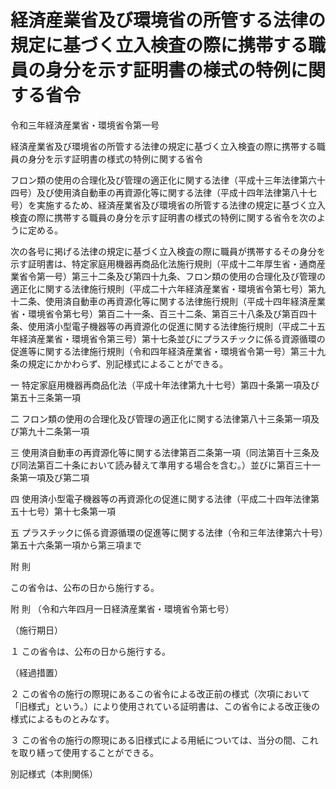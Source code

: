 # 経済産業省及び環境省の所管する法律の規定に基づく立入検査の際に携帯する職員の身分を示す証明書の様式の特例に関する省令

令和三年経済産業省・環境省令第一号

経済産業省及び環境省の所管する法律の規定に基づく立入検査の際に携帯する職員の身分を示す証明書の様式の特例に関する省令

フロン類の使用の合理化及び管理の適正化に関する法律（平成十三年法律第六十四号）及び使用済自動車の再資源化等に関する法律（平成十四年法律第八十七号）を実施するため、経済産業省及び環境省の所管する法律の規定に基づく立入検査の際に携帯する職員の身分を示す証明書の様式の特例に関する省令を次のように定める。

次の各号に掲げる法律の規定に基づく立入検査の際に職員が携帯するその身分を示す証明書は、特定家庭用機器再商品化法施行規則（平成十二年厚生省・通商産業省令第一号）第三十二条及び第四十九条、フロン類の使用の合理化及び管理の適正化に関する法律施行規則（平成二十六年経済産業省・環境省令第七号）第九十二条、使用済自動車の再資源化等に関する法律施行規則（平成十四年経済産業省・環境省令第七号）第百二十一条、百三十二条、第百三十八条及び第百四十条、使用済小型電子機器等の再資源化の促進に関する法律施行規則（平成二十五年経済産業省・環境省令第三号）第十七条並びにプラスチックに係る資源循環の促進等に関する法律施行規則（令和四年経済産業省・環境省令第一号）第三十九条の規定にかかわらず、別記様式によることができる。

一 特定家庭用機器再商品化法（平成十年法律第九十七号）第四十条第一項及び第五十三条第一項

二 フロン類の使用の合理化及び管理の適正化に関する法律第八十三条第一項及び第九十二条第一項

三 使用済自動車の再資源化等に関する法律第百二条第一項（同法第百十三条及び同法第百二十条において読み替えて準用する場合を含む。）並びに第百三十一条第一項及び第二項

四 使用済小型電子機器等の再資源化の促進に関する法律（平成二十四年法律第五十七号）第十七条第一項

五 プラスチックに係る資源循環の促進等に関する法律（令和三年法律第六十号）第五十六条第一項から第三項まで

附 則

この省令は、公布の日から施行する。

附 則 （令和六年四月一日経済産業省・環境省令第七号）

（施行期日）

１ この省令は、公布の日から施行する。

（経過措置）

２ この省令の施行の際現にあるこの省令による改正前の様式（次項において「旧様式」という。）により使用されている証明書は、この省令による改正後の様式によるものとみなす。

３ この省令の施行の際現にある旧様式による用紙については、当分の間、これを取り繕って使用することができる。

別記様式（本則関係）

[](/./pict/2FH00000072446.pdf)
